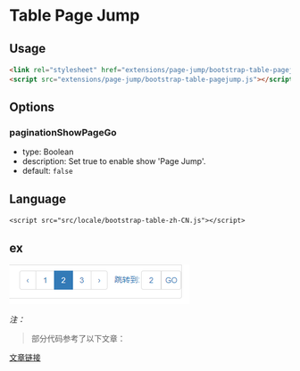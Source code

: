 # Table Page Jump

## Usage

```html
<link rel="stylesheet" href="extensions/page-jump/bootstrap-table-pagejump.css"></style>
<script src="extensions/page-jump/bootstrap-table-pagejump.js"></script>
```

## Options

### paginationShowPageGo

* type: Boolean
* description: Set true to enable show 'Page Jump'. 
* default: `false`

## Language

```
<script src="src/locale/bootstrap-table-zh-CN.js"></script>
```

## ex

![](demo.png)



*注：*
> 部分代码参考了以下文章：

[文章链接](http://blog.csdn.net/lhtzbj12/article/details/77170489)